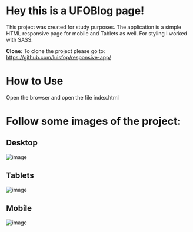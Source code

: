 
# Hey this is a UFOBlog page!


  

This project  was created for study purposes. The application is a simple HTML responsive page for mobile and Tablets as well.
For styling I worked with SASS.


**Clone**:
To clone the project please go to:
https://github.com/luisfop/responsive-app/


# How to Use

Open the browser and open the file index.html


# Follow some images of the project:

## Desktop
![image](https://user-images.githubusercontent.com/42620311/180060071-e80ea8c2-f0df-4434-8eab-76425f6604a2.png)




## Tablets
![image](https://user-images.githubusercontent.com/42620311/180059639-e9b49dd6-e957-4fd7-a6dd-285b3dafbc4e.png)



## Mobile
![image](https://user-images.githubusercontent.com/42620311/180059709-a54489b1-7387-42b7-9c4c-9550a3ef1787.png)
